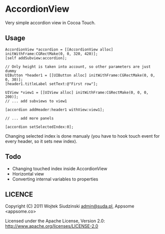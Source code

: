 AccordionView
=============

Very simple accordion view in Cocoa Touch.

Usage
-----
    AccordionView *accordion = [[AccordionView alloc] initWithFrame:CGRectMake(0, 0, 320, 420)];
    [self addSubview:accordion];

    // Only height is taken into account, so other parameters are just dummy
    UIButton *header1 = [[UIButton alloc] initWithFrame:CGRectMake(0, 0, 0, 30)];
    [header1.titleLabel setText:@"First row"];

    UIView *view1 = [[UIView alloc] initWithFrame:CGRectMake(0, 0, 0, 200)];
    // ... add subviews to view1

    [accordion addHeader:header1 withView:view1];

    // ... add more panels

    [accordion setSelectedIndex:0];

Changing selected index is done manualy (you have to hook touch event for every header, so it sets new index).

Todo
----
* Changing touched index inside AccordionView
* Horizontal view
* Converting internal variables to properties

LICENCE
-------

Copyright (C) 2011 Wojtek Siudzinski <admin@suda.pl>, Appsome <appsome.co>

Licensed under the Apache License, Version 2.0: http://www.apache.org/licenses/LICENSE-2.0